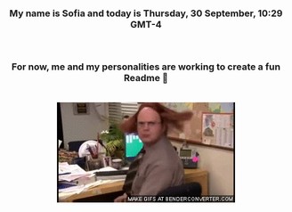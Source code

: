 


<div align="center">
<h3 >My name is Sofia and today is Thursday, 30 September, 10:29 GMT-4</h3><br>
<h3 >For now, me and my personalities are working to create a fun Readme 👋
</h3><br>
<img src='img/dwight.gif' alt='working...'/>
</div>
